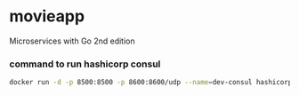 # movieapp

Microservices with Go 2nd edition

### command to run hashicorp consul

```bash
docker run -d -p 8500:8500 -p 8600:8600/udp --name=dev-consul hashicorp/consul agent -server -ui -node=server-1 -bootstrap-expect=1 -client="0.0.0.0"
```
